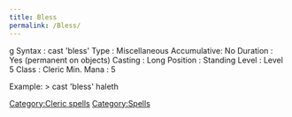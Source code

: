 ```yaml
---
title: Bless
permalink: /Bless/
---
```


<nowiki>g Syntax : cast 'bless' Type : Miscellaneous Accumulative: No
Duration : Yes (permanent on objects) Casting : Long Position : Standing
Level : Level 5 Class : Cleric Min. Mana : 5

</pre>

Example: \> cast 'bless' haleth

[Category:Cleric spells](Category:Cleric_spells "wikilink")
[Category:Spells](Category:Spells "wikilink")